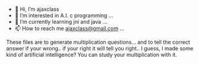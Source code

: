 - 👋 Hi, I’m ajaxclass
- 👀 I’m interested in A.I. c programming ...
- 🌱 I’m currently learning jni and java ...
- 📫 How to reach me ajaxclass@gmail.com ...

These files are to generate multiplication questions…
and to tell the correct answer if your wrong.. if your
right it will tell you right..
I guess, I made some kind of artificial intelligence?
You can study your multiplication with it.


<!---
ajaxclass/ajaxclass is a ✨ special ✨ repository because its `README.md` (this file) appears on your GitHub profile.
You can click the Preview link to take a look at your changes.
--->
